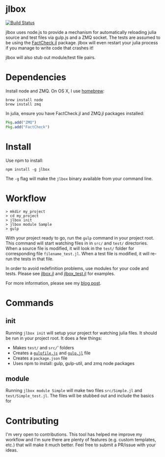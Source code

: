 # jlbox

[![Build Status](https://travis-ci.org/compressed/jlbox.png)](https://travis-ci.org/compressed/jlbox)

jlbox uses node.js to provide a mechanism for automatically reloading julia source and test files via gulp.js and a ZMQ socket. The tests are assumed to be using the [FactCheck.jl](https://github.com/zachallaun/FactCheck.jl) package. jlbox will even restart your julia process if you manage to write code that crashes it!

jlbox will also stub out module/test file pairs.

# Dependencies

Install node and ZMQ. On OS X, I use [homebrew](http://brew.sh/):

```shell
brew install node
brew install zmq
```

In julia, ensure you have FactCheck.jl and ZMQ.jl packages installed:

```julia
Pkg.add("ZMQ")
Pkg.add("FactCheck")
```

# Install

Use npm to install:

```shell
npm install -g jlbox
```

The `-g` flag will make the `jlbox` binary available from your command line.

# Workflow

```shell
> mkdir my_project
> cd my_project
> jlbox init
> jlbox module Sample
> gulp
```

With your project ready to go, run the `gulp` command in your project root. This command will start watching files in in `src/` and `test/` directories. When a source file is modified, it will look in the `test/` folder for corresponding file `filename_test.jl`. When a test file is modified, it will re-run the tests in that file.

In order to avoid redefinition problems, use modules for your code and tests. Please see [jlbox.jl](src/templates/jlbox.jl) and [jlbox_test.jl](src/templates/jlbox_test.jl) for examples.

For more information, please see my [blog post](http://techstrings.com/2014/02/28/realtime-testing-with-julia-gulpjs-zmq/).

# Commands

## init

Running `jlbox init` will setup your project for watching julia files. It should be run in your project root. It does a few things:

- Makes `test/` and `src/`' folders
- Creates a [`gulpfile.js`](src/gulpfile.js) and [`gulp.jl`](src/gulp.jl) file
- Creates a `package.json` file
- Uses npm to install: gulp, gulp-util, and zmq node packages

## module

Running `jlbox module Simple` will make two files `src/Simple.jl` and `test/Simple_test.jl`. The files will be stubbed out and include the basics for

# Contributing

I'm very open to contributions. This tool has helped me improve my workflow and I'm sure there are plenty of features (e.g. custom templates, etc.) that will make it much better. Feel free to submit a PR/issue with your ideas.
